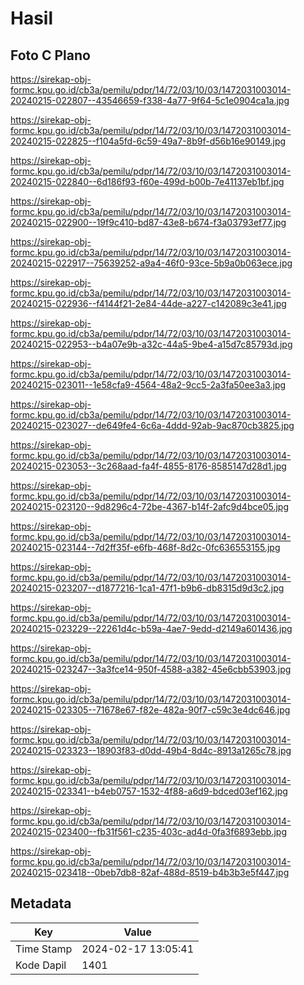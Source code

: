 # Hasil

## Foto C Plano

https://sirekap-obj-formc.kpu.go.id/cb3a/pemilu/pdpr/14/72/03/10/03/1472031003014-20240215-022807--43546659-f338-4a77-9f64-5c1e0904ca1a.jpg

https://sirekap-obj-formc.kpu.go.id/cb3a/pemilu/pdpr/14/72/03/10/03/1472031003014-20240215-022825--f104a5fd-6c59-49a7-8b9f-d56b16e90149.jpg

https://sirekap-obj-formc.kpu.go.id/cb3a/pemilu/pdpr/14/72/03/10/03/1472031003014-20240215-022840--6d186f93-f60e-499d-b00b-7e41137eb1bf.jpg

https://sirekap-obj-formc.kpu.go.id/cb3a/pemilu/pdpr/14/72/03/10/03/1472031003014-20240215-022900--19f9c410-bd87-43e8-b674-f3a03793ef77.jpg

https://sirekap-obj-formc.kpu.go.id/cb3a/pemilu/pdpr/14/72/03/10/03/1472031003014-20240215-022917--75639252-a9a4-46f0-93ce-5b9a0b063ece.jpg

https://sirekap-obj-formc.kpu.go.id/cb3a/pemilu/pdpr/14/72/03/10/03/1472031003014-20240215-022936--f4144f21-2e84-44de-a227-c142089c3e41.jpg

https://sirekap-obj-formc.kpu.go.id/cb3a/pemilu/pdpr/14/72/03/10/03/1472031003014-20240215-022953--b4a07e9b-a32c-44a5-9be4-a15d7c85793d.jpg

https://sirekap-obj-formc.kpu.go.id/cb3a/pemilu/pdpr/14/72/03/10/03/1472031003014-20240215-023011--1e58cfa9-4564-48a2-9cc5-2a3fa50ee3a3.jpg

https://sirekap-obj-formc.kpu.go.id/cb3a/pemilu/pdpr/14/72/03/10/03/1472031003014-20240215-023027--de649fe4-6c6a-4ddd-92ab-9ac870cb3825.jpg

https://sirekap-obj-formc.kpu.go.id/cb3a/pemilu/pdpr/14/72/03/10/03/1472031003014-20240215-023053--3c268aad-fa4f-4855-8176-8585147d28d1.jpg

https://sirekap-obj-formc.kpu.go.id/cb3a/pemilu/pdpr/14/72/03/10/03/1472031003014-20240215-023120--9d8296c4-72be-4367-b14f-2afc9d4bce05.jpg

https://sirekap-obj-formc.kpu.go.id/cb3a/pemilu/pdpr/14/72/03/10/03/1472031003014-20240215-023144--7d2ff35f-e6fb-468f-8d2c-0fc636553155.jpg

https://sirekap-obj-formc.kpu.go.id/cb3a/pemilu/pdpr/14/72/03/10/03/1472031003014-20240215-023207--d1877216-1ca1-47f1-b9b6-db8315d9d3c2.jpg

https://sirekap-obj-formc.kpu.go.id/cb3a/pemilu/pdpr/14/72/03/10/03/1472031003014-20240215-023229--22261d4c-b59a-4ae7-9edd-d2149a601436.jpg

https://sirekap-obj-formc.kpu.go.id/cb3a/pemilu/pdpr/14/72/03/10/03/1472031003014-20240215-023247--3a3fce14-950f-4588-a382-45e6cbb53903.jpg

https://sirekap-obj-formc.kpu.go.id/cb3a/pemilu/pdpr/14/72/03/10/03/1472031003014-20240215-023305--71678e67-f82e-482a-90f7-c59c3e4dc646.jpg

https://sirekap-obj-formc.kpu.go.id/cb3a/pemilu/pdpr/14/72/03/10/03/1472031003014-20240215-023323--18903f83-d0dd-49b4-8d4c-8913a1265c78.jpg

https://sirekap-obj-formc.kpu.go.id/cb3a/pemilu/pdpr/14/72/03/10/03/1472031003014-20240215-023341--b4eb0757-1532-4f88-a6d9-bdced03ef162.jpg

https://sirekap-obj-formc.kpu.go.id/cb3a/pemilu/pdpr/14/72/03/10/03/1472031003014-20240215-023400--fb31f561-c235-403c-ad4d-0fa3f6893ebb.jpg

https://sirekap-obj-formc.kpu.go.id/cb3a/pemilu/pdpr/14/72/03/10/03/1472031003014-20240215-023418--0beb7db8-82af-488d-8519-b4b3b3e5f447.jpg


## Metadata

| Key        | Value               |
| ---------- | ------------------- |
| Time Stamp | 2024-02-17 13:05:41 |
| Kode Dapil | 1401                |




